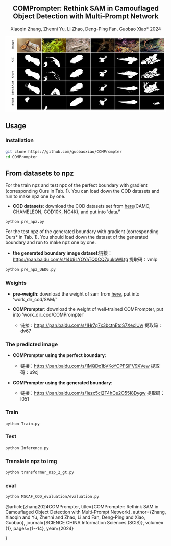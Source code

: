 <div align="center">
<h2>COMPrompter: Rethink SAM in Camouflaged Object Detection with Multi-Prompt Network</h2>
Xiaoqin Zhang, Zhenni Yu, Li Zhao, Deng-Ping Fan, Guobao Xiao*
2024
</div>

![ Comparison of our COMPrompter and other methods in COD](data/visualization.png)

## Usage 

### Installation

```bash
git clone https://github.com/guobaoxiao/COMPrompter
cd COMPrompter
```
## From datasets to npz 
For the train npz and test npz of the perfect boundary with gradient (corresponding Ours in Tab. 1).
You can load down the COD datasets and run to make npz one by one.

- **COD datasets**:
    download the COD datasets set from [here](https://github.com/lartpang/awesome-segmentation-saliency-dataset#camouflaged-object-detection-cod)(CAMO, CHAMELEON, COD10K, NC4K), and put into 'data/'
```bash
python pre_npz.py
```
For the test npz of the generated boundary with gradient (corresponding Ours* in Tab. 1). You should load down the dataset of the generated boundary and run to make npz one by one.
- **the generated boundary image dataset**:链接：https://pan.baidu.com/s/14b9LYOYaTQ0CQ7qukbWLtg 提取码：vmlp
```bash
python pre_npz_UEDG.py
```

### Weights
- **pre-weigth**:
    download the weight of sam from [here](https://dl.fbaipublicfiles.com/segment_anything/sam_vit_b_01ec64.pth), put into 'work_dir_cod/SAM/'

- **COMPrompter**:
    download the weight of well-trained COMPrompter, put into 'work_dir_cod/COMPrompter'
  - 链接：https://pan.baidu.com/s/1Hr7q7x3bctnEtdS7XeciUw 
    提取码：dv67


### The predicted image
- **COMPrompter using the perfect boundary**: 
  -   链接：https://pan.baidu.com/s/1MQDx1bVKoYCPFSiFV9XVew 
      提取码：u9cj

- **COMPrompter using the generated boundary**:
  - 链接：https://pan.baidu.com/s/1ezx5cl2T4hCe2O55I8Dygw 
    提取码：l051

### Train
```bash
python Train.py
```

### Test

```bash
python Inference.py
```

### Translate npz to img

```bash
python transformer_nzp_2_gt.py
```

### eval

```bash
python MSCAF_COD_evaluation/evaluation.py
```

[//]: # (## Citation)

[//]: # ()
[//]: # (If you find this project useful, please consider citing:)

[//]: # ()
[//]: # (```bibtex)

[//]: # (xxxx)

[//]: # (```)
@article{zhang2024COMPrompter,
  title={COMPrompter: Rethink SAM in Camouflaged Object Detection with Multi-Prompt Network},
  author={Zhang, Xiaoqin and Yu, Zhenni and Zhao,  Li and Fan, Deng-Ping and Xiao, Guobao},
  journal={SCIENCE CHINA Information Sciences (SCIS)},
  volume={1},
  pages={1--14},
  year={2024}
  </h2>

}
